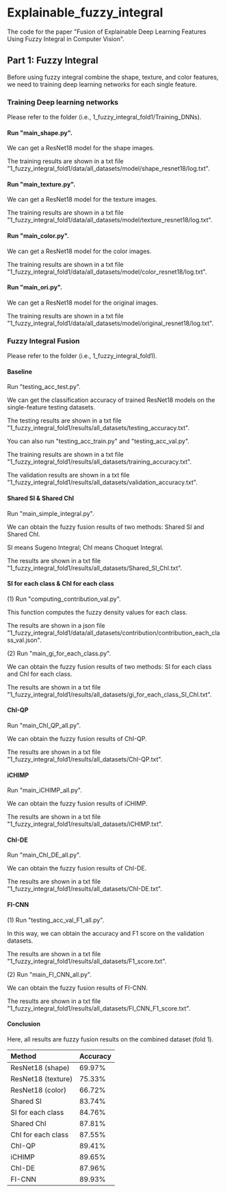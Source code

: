 # Explainable_fuzzy_integral
The code for the paper "Fusion of Explainable Deep Learning Features Using Fuzzy Integral in Computer Vision".

## Part 1: Fuzzy Integral
Before using fuzzy integral combine the shape, texture, and color features, we need to training deep learning networks for each single feature.
### Training Deep learning networks
Please refer to the folder (i.e., 1_fuzzy_integral_fold1/Training_DNNs).

#### Run "main_shape.py". 

We can get a ResNet18 model for the shape images. 

The training results are shown in a txt file "1_fuzzy_integral_fold1/data/all_datasets/model/shape_resnet18/log.txt".

#### Run "main_texture.py". 

We can get a ResNet18 model for the texture images. 

The training results are shown in a txt file "1_fuzzy_integral_fold1/data/all_datasets/model/texture_resnet18/log.txt".

#### Run "main_color.py". 

We can get a ResNet18 model for the color images. 

The training results are shown in a txt file "1_fuzzy_integral_fold1/data/all_datasets/model/color_resnet18/log.txt".

#### Run "main_ori.py". 

We can get a ResNet18 model for the original images. 

The training results are shown in a txt file "1_fuzzy_integral_fold1/data/all_datasets/model/original_resnet18/log.txt".

### Fuzzy Integral Fusion
Please refer to the folder (i.e., 1_fuzzy_integral_fold1).

#### Baseline
Run "testing_acc_test.py". 

We can get the classification accuracy of trained ResNet18 models on the single-feature testing datasets. 

The testing results are shown in a txt file "1_fuzzy_integral_fold1/results/all_datasets/testing_accuracy.txt".

You can also run "testing_acc_train.py" and "testing_acc_val.py".

The training results are shown in a txt file "1_fuzzy_integral_fold1/results/all_datasets/training_accuracy.txt".

The validation results are shown in a txt file "1_fuzzy_integral_fold1/results/all_datasets/validation_accuracy.txt".

#### Shared SI & Shared ChI
Run "main_simple_integral.py".

We can obtain the fuzzy fusion results of two methods: Shared SI and Shared ChI.

SI means Sugeno Integral; ChI means Choquet Integral.

The results are shown in a txt file "1_fuzzy_integral_fold1/results/all_datasets/Shared_SI_ChI.txt".

#### SI for each class & ChI for each class
(1) Run "computing_contribution_val.py".

This function computes the fuzzy density values for each class. 

The results are shown in a json file "1_fuzzy_integral_fold1/data/all_datasets/contribution/contribution_each_class_val.json".

(2) Run "main_gi_for_each_class.py".

We can obtain the fuzzy fusion results of two methods: SI for each class and ChI for each class.

The results are shown in a txt file "1_fuzzy_integral_fold1/results/all_datasets/gi_for_each_class_SI_ChI.txt".

#### ChI-QP
Run "main_ChI_QP_all.py".

We can obtain the fuzzy fusion results of ChI-QP.

The results are shown in a txt file "1_fuzzy_integral_fold1/results/all_datasets/ChI-QP.txt".

#### iCHIMP
Run "main_iCHIMP_all.py".

We can obtain the fuzzy fusion results of iCHIMP.

The results are shown in a txt file "1_fuzzy_integral_fold1/results/all_datasets/iCHIMP.txt".

#### ChI-DE
Run "main_ChI_DE_all.py".

We can obtain the fuzzy fusion results of ChI-DE.

The results are shown in a txt file "1_fuzzy_integral_fold1/results/all_datasets/ChI-DE.txt".

#### FI-CNN
(1) Run "testing_acc_val_F1_all.py".

In this way, we can obtain the accuracy and F1 score on the validation datasets. 

The results are shown in a txt file "1_fuzzy_integral_fold1/results/all_datasets/F1_score.txt".

(2) Run "main_FI_CNN_all.py".

We can obtain the fuzzy fusion results of FI-CNN.

The results are shown in a txt file "1_fuzzy_integral_fold1/results/all_datasets/FI_CNN_F1_score.txt".

#### Conclusion
Here, all results are fuzzy fusion results on the combined dataset (fold 1).

| Method | Accuracy |
|:-------|-----------|
|ResNet18 (shape)|69.97%|
|ResNet18 (texture)|75.33%|
|ResNet18 (color)|66.72%|
|Shared SI|83.74%|
|SI for each class|84.76%|
|Shared ChI|87.81%|
|ChI for each class|87.55%|
|ChI-QP|89.41%|
|iCHIMP|89.65%|
|ChI-DE|87.96%|
|FI-CNN|89.93%|






